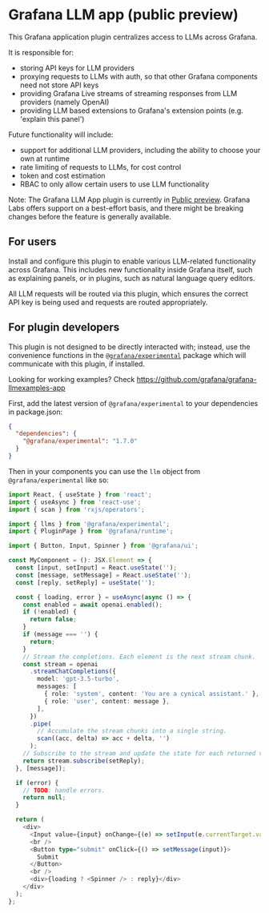 # Grafana LLM app (public preview)

This Grafana application plugin centralizes access to LLMs across Grafana.

It is responsible for:

- storing API keys for LLM providers
- proxying requests to LLMs with auth, so that other Grafana components need not store API keys
- providing Grafana Live streams of streaming responses from LLM providers (namely OpenAI)
- providing LLM based extensions to Grafana's extension points (e.g. 'explain this panel')

Future functionality will include:

- support for additional LLM providers, including the ability to choose your own at runtime
- rate limiting of requests to LLMs, for cost control
- token and cost estimation
- RBAC to only allow certain users to use LLM functionality

Note: The Grafana LLM App plugin is currently in [Public preview](https://grafana.com/docs/release-life-cycle/). Grafana Labs offers support on a best-effort basis, and there might be breaking changes before the feature is generally available.

## For users

Install and configure this plugin to enable various LLM-related functionality across Grafana.
This includes new functionality inside Grafana itself, such as explaining panels, or in plugins,
such as natural language query editors.

All LLM requests will be routed via this plugin, which ensures the correct API key is being
used and requests are routed appropriately.

## For plugin developers

This plugin is not designed to be directly interacted with; instead, use the convenience functions
in the [`@grafana/experimental`](https://www.npmjs.com/package/@grafana/experimental)
package which will communicate with this plugin, if installed.

Looking for working examples? Check https://github.com/grafana/grafana-llmexamples-app

First, add the latest version of `@grafana/experimental` to your dependencies in package.json:

```json
{
  "dependencies": {
    "@grafana/experimental": "1.7.0"
  }
}
```

Then in your components you can use the `llm` object from `@grafana/experimental` like so:

```typescript
import React, { useState } from 'react';
import { useAsync } from 'react-use';
import { scan } from 'rxjs/operators';

import { llms } from '@grafana/experimental';
import { PluginPage } from '@grafana/runtime';

import { Button, Input, Spinner } from '@grafana/ui';

const MyComponent = (): JSX.Element => {
  const [input, setInput] = React.useState('');
  const [message, setMessage] = React.useState('');
  const [reply, setReply] = useState('');

  const { loading, error } = useAsync(async () => {
    const enabled = await openai.enabled();
    if (!enabled) {
      return false;
    }
    if (message === '') {
      return;
    }
    // Stream the completions. Each element is the next stream chunk.
    const stream = openai
      .streamChatCompletions({
        model: 'gpt-3.5-turbo',
        messages: [
          { role: 'system', content: 'You are a cynical assistant.' },
          { role: 'user', content: message },
        ],
      })
      .pipe(
        // Accumulate the stream chunks into a single string.
        scan((acc, delta) => acc + delta, '')
      );
    // Subscribe to the stream and update the state for each returned value.
    return stream.subscribe(setReply);
  }, [message]);

  if (error) {
    // TODO: handle errors.
    return null;
  }

  return (
    <div>
      <Input value={input} onChange={(e) => setInput(e.currentTarget.value)} placeholder="Enter a message" />
      <br />
      <Button type="submit" onClick={() => setMessage(input)}>
        Submit
      </Button>
      <br />
      <div>{loading ? <Spinner /> : reply}</div>
    </div>
  );
};
```
